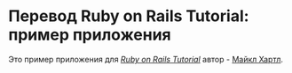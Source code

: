# Перевод Ruby on Rails Tutorial: пример приложения

Это пример приложения для
[*Ruby on Rails Tutorial*](http://railstutorial.org/)
автор - [Майкл Хартл](http://michaelhartl.com/).